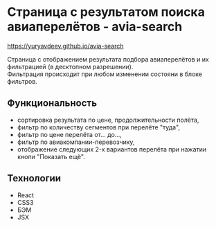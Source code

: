 # Страница с результатом поиска авиаперелётов - avia-search  

https://yuryavdeev.github.io/avia-search  

Страница с отображением результата подбора авиаперелётов и их фильтрацией (в десктопном разрешении).    
Фильтрация происходит при любом изменении состояни в блоке фильтров.

## Функциональность    
- сортировка результата по цене, продолжительности полёта,    
- фильтр по количеству сегментов при перелёте "туда",    
- фильтр по цене перелёта от... до...,    
- фильтр по авиакомпании-перевозчику,    
- отображение следующих 2-х вариантов перелёта при нажатии кнопи "Показать ещё".

## Технологии            
- React    
- CSS3    
- БЭМ    
- JSX    
